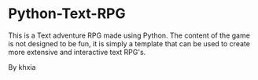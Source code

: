 # Python-Text-RPG

This is a Text adventure RPG made using Python. 
The content of the game is not designed to be fun, it is simply a template that can be used to create more extensive and interactive text RPG's. 

By khxia
